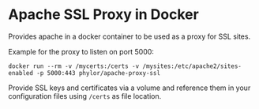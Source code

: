 # Apache SSL Proxy in Docker

Provides apache in a docker container to be used as a proxy for SSL
sites.

Example for the proxy to listen on port 5000:

    docker run --rm -v /mycerts:/certs -v /mysites:/etc/apache2/sites-enabled -p 5000:443 phylor/apache-proxy-ssl

Provide SSL keys and certificates via a volume and reference them in
your configuration files using `/certs` as file location.
